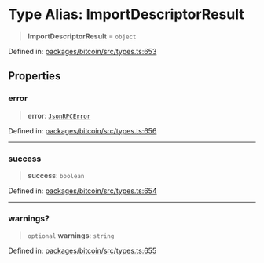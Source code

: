 # Type Alias: ImportDescriptorResult

> **ImportDescriptorResult** = `object`

Defined in: [packages/bitcoin/src/types.ts:653](https://github.com/dcdpr/did-btcr2-js/blob/c82bc5c69016e1146a0c52c6e6b21621f5abd6d4/packages/bitcoin/src/types.ts#L653)

## Properties

### error

> **error**: [`JsonRPCError`](JsonRPCError.md)

Defined in: [packages/bitcoin/src/types.ts:656](https://github.com/dcdpr/did-btcr2-js/blob/c82bc5c69016e1146a0c52c6e6b21621f5abd6d4/packages/bitcoin/src/types.ts#L656)

***

### success

> **success**: `boolean`

Defined in: [packages/bitcoin/src/types.ts:654](https://github.com/dcdpr/did-btcr2-js/blob/c82bc5c69016e1146a0c52c6e6b21621f5abd6d4/packages/bitcoin/src/types.ts#L654)

***

### warnings?

> `optional` **warnings**: `string`

Defined in: [packages/bitcoin/src/types.ts:655](https://github.com/dcdpr/did-btcr2-js/blob/c82bc5c69016e1146a0c52c6e6b21621f5abd6d4/packages/bitcoin/src/types.ts#L655)
